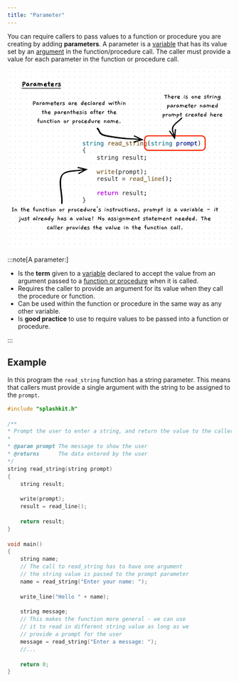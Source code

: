 ```yaml
---
title: "Parameter"
---
```


You can require callers to pass values to a function or procedure you are creating by adding **parameters**. A parameter is a [variable](/book/part-1-instructions/1-sequence-and-data/2-trailside/07-variable) that has its value set by an [argument](/book/part-1-instructions/1-sequence-and-data/2-trailside/02-method#arguments) in the function/procedure call. The caller must provide a value for each parameter in the function or procedure call.

![Annotated code for a parameter](./images/param-pano.png)

:::note[A parameter:]

- Is the **term** given to a [variable](/book/part-1-instructions/1-sequence-and-data/2-trailside/07-variable) declared to accept the value from an argument passed to a [function or procedure](/book/part-2-organised-code/2-organising-code/2-trailside/01-0-functions-and-procedures) when it is called.
- Requires the caller to provide an argument for its value when they call the procedure or function.
- Can be used within the function or procedure in the same way as any other variable.
- Is **good practice** to use to require values to be passed into a function or procedure.

:::

## Example

In this program the `read_string` function has a string parameter. This means that callers must provide a single argument with the string to be assigned to the `prompt`.

```cpp
#include "splashkit.h"

/**
* Prompt the user to enter a string, and return the value to the caller.
*
* @param prompt The message to show the user
* @returns      The data entered by the user
*/
string read_string(string prompt)
{
    string result;

    write(prompt);
    result = read_line();

    return result;
}

void main()
{
    string name;
    // The call to read_string has to have one argument
    // the string value is passed to the prompt parameter
    name = read_string("Enter your name: ");
    
    write_line("Hello " + name);

    string message;
    // This makes the function more general - we can use
    // it to read in different string value as long as we
    // provide a prompt for the user
    message = read_string("Enter a message: ");
    //...

    return 0;
}
```
